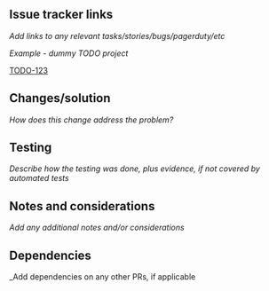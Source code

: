 ## Issue tracker links

_Add links to any relevant tasks/stories/bugs/pagerduty/etc_

*Example - dummy TODO project*

[TODO-123](https://autoclouddev.atlassian.net/browse/TODO-123)

## Changes/solution

_How does this change address the problem?_

## Testing

_Describe how the testing was done, plus evidence, if not covered by automated tests_

## Notes and considerations

_Add any additional notes and/or considerations_

## Dependencies

_Add dependencies on any other PRs, if applicable 
